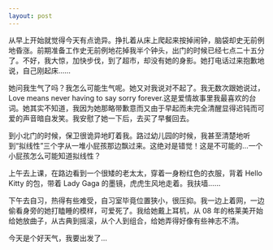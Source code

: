 ```yaml
---
layout: post
---
```


从早上开始就觉得今天有点诡异。挣扎着从床上爬起来按掉闹钟，脑袋却史无前例地昏涨。前期准备工作史无前例地花掉我半个钟头，出门的时候已经七点二十五分了。不好，我大惊，加快步伐，到了超市，却没有她的身影。她打电话过来抱歉地说，自己刚起床……

她问我生气了吗？我怎么可能生气呢。她又对我说对不起了。我无数次跟她说过，Love means never having to say sorry forever.这是爱情故事里我最喜欢的台词。她其实不知道，我因为她那略带歉意而又由于早起而未完全清醒显得迟钝而可爱的声音暗自发笑。我安慰了她一下后，去买了早餐回去。

到小北门的时候，保卫很诡异地盯着我。路过幼儿园的时候，我甚至清楚地听到“拟线性”三个字从一堆小屁孩那边飘过来。这绝对是错觉！这是不可能的…一个小屁孩怎么可能知道拟线性？

上午去上课，在路边看到一个很矮的老太太，穿着一身粉红色的衣服，背着 Hello Kitty 的包，带着 Lady Gaga 的墨镜，虎虎生风地走着。我扶墙……

下午去自习，热得有些难受，自习室毕竟位置狭小，很压抑。我一边上着网，一边偷看身旁的她打瞌睡的模样，可爱死了。我给她戴上耳机，从 08 年的格莱美开始给她放曲子，从古典到摇滚，从个人到组合，给她弄得好像有些神志不清。

今天是个好天气，我要出发了…
